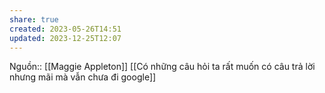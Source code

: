 ```yaml
---
share: true
created: 2023-05-26T14:51
updated: 2023-12-25T12:07
---
```

Nguồn:: [[Maggie Appleton]]
[[Có những câu hỏi ta rất muốn có câu trả lời nhưng mãi mà vẫn chưa đi google]]
